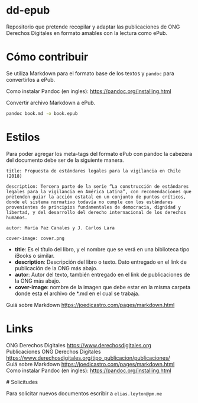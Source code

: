 # dd-epub

Repositorio que pretende recopilar y adaptar las publicaciones de ONG Derechos Digitales en formato amables con la lectura como ePub.

# Cómo contribuir

Se utiliza Markdown para el formato base de los textos y `pandoc` para convertirlos a ePub.

Como instalar Pandoc (en ingles): <https://pandoc.org/installing.html> 

Convertir archivo Markdown a ePub.

```bash
pandoc book.md -o book.epub
```

# Estilos

Para poder agregar los meta-tags del formato ePub con pandoc la cabezera del documento debe ser de la siguiente manera.

```
title: Propuesta de estándares legales para la vigilancia en Chile (2018)

description: Tercera parte de la serie “La construcción de estándares legales para la vigilancia en América Latina”, con recomendaciones que pretenden guiar la acción estatal en un conjunto de puntos críticos, donde el sistema normativo todavía no cumple con los estándares provenientes de principios fundamentales de democracia, dignidad y libertad, y del desarrollo del derecho internacional de los derechos humanos.

autor: María Paz Canales y J. Carlos Lara

cover-image: cover.png
````

* **title**: Es el título del libro, y el nombre que se verá en una biblioteca tipo iBooks o similar.
* **description**: Descripción del libro o texto. Dato entregado en el link de publicación de la ONG más abajo.
* **autor**: Autor del texto, también entregado en el link de publicaciones de la ONG más abajo.
* **cover-image**: nombre de la imagen que debe estar en la misma carpeta donde esta el archivo de *.md en el cual se  trabaja.

Guiá sobre Markdown <https://joedicastro.com/pages/markdown.html>

# Links

ONG Derechos Digitales <https://www.derechosdigitales.org>  
Publicaciones ONG  Derechos Digitales <https://www.derechosdigitales.org/tipo_publicacion/publicaciones/>  
Guiá sobre Markdown <https://joedicastro.com/pages/markdown.html>  
Como instalar Pandoc (en ingles): <https://pandoc.org/installing.html> 

# Solicitudes

Para solicitar nuevos documentos escribir a `elias.leyton@pm.me`
